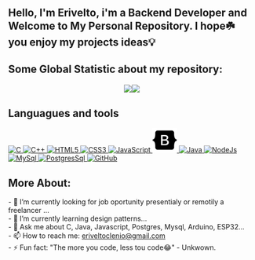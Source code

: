 ## Hello, I'm Erivelto, i'm a Backend Developer and Welcome to My Personal Repository. I hope☘️ you enjoy my projects ideas💡

<h2> Some Global Statistic about my repository:</h2>
<div style="display:flex; flex-direction:row; justify-content: center; align-Items:center;">
  <a href="https://github.com/anuraghazra/github-readme-stats">
    <img height=200 align="center" src="https://github-readme-stats.vercel.app/api?username=otlevire&show_icons=true&theme=algolia" />
  </a>

  <a href="https://github.com/anuraghazra/convoychat">
    <img height=200 align="center" src="https://github-readme-stats.vercel.app/api/top-langs/?username=otlevire&layout=compact&langs_count=10&theme=algolia" />
  </a>
</div>


<h2> Languagues and tools</h2>
<a href="#"> 
 <img width="50" height="50" src="https://github.com/Otlevire/Otlevire/blob/main/assets/c-original.svg" alt="C" >
</a>
<a href="#">
  <img width="50" height="50" src="https://github.com/Otlevire/Otlevire/blob/main/assets/cplusplus-original.svg" alt="C++" >
</a>    

<a href="#">
  <img width="50" height="50" src="https://github.com/Otlevire/Otlevire/blob/main/assets/html5-original-wordmark.svg" alt="HTML5" >
</a>    

<a href="#">
  <img width="50" height="50"  src="https://github.com/Otlevire/Otlevire/blob/main/assets/css3-original-wordmark.svg" alt="CSS3" >
</a>    
 
<a href="#">
  <img width="50" height="50" src="https://github.com/Otlevire/Otlevire/blob/main/assets/javascript-original.svg" alt="JavaScript" >
</a>

 <a href="#">
  <img width="50" height="50" src="https://raw.githubusercontent.com/devicons/devicon/master/icons/bootstrap/bootstrap-plain.svg" alt="Bootstrap" >
</a>    

<a href="#">
  <img width="50" height="50" src="https://github.com/Otlevire/Otlevire/blob/main/assets/java-original.svg" alt="Java" >
</a>    
  
<a href="#">
  <img width="50" height="50" src="https://github.com/Otlevire/Otlevire/blob/main/assets/nodejs-original-wordmark.svg" alt="NodeJs" >
</a>
  
<a href="#">
  <img width="50" height="50"  src="https://github.com/Otlevire/Otlevire/blob/main/assets/mysql-original-wordmark.svg" alt="MySql" >
</a>

<a href="#">
  <img width="50" height="50" src="https://github.com/Otlevire/Otlevire/blob/main/assets/postgresql-original-wordmark.svg" alt="PostgresSql" >
</a>
 
<a href="#">
  <img width="50" height="50" src="https://github.com/Otlevire/Otlevire/blob/main/assets/68747470733a2f2f7777772e766563746f726c6f676f2e7a6f6e652f6c6f676f732f6769742d73636d2f6769742d73636d2d69636f6e2e737667.svg" alt="GitHub" >
</a>    

<h2> More About:</h2>
- 🔭 I’m currently looking for job oportunity presentialy or remotily a freelancer ...<br/>
- 🌱 I’m currently learning design patterns...<br/>
- 💬 Ask me about C, Java, Javascript, Postgres, Mysql, Arduino, ESP32...<br/>
- 📫 How to reach me: <a href="mailto:eriveltoclenio@email.com">eriveltoclenio@gmail.com</a><br/>
- ⚡ Fun fact: "The more you code, less tou code😂" - Unkwown.<br/>
